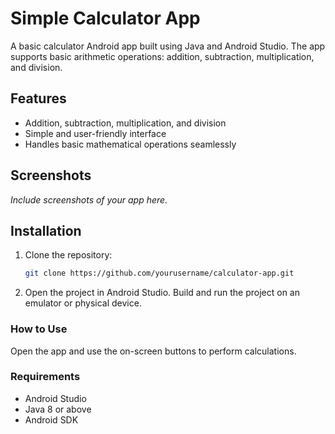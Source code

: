 # Simple Calculator App

A basic calculator Android app built using Java and Android Studio. The app supports basic arithmetic operations: addition, subtraction, multiplication, and division.

## Features
- Addition, subtraction, multiplication, and division
- Simple and user-friendly interface
- Handles basic mathematical operations seamlessly

## Screenshots
*Include screenshots of your app here.*

## Installation

1. Clone the repository:
   ```bash
   git clone https://github.com/yourusername/calculator-app.git

2. Open the project in Android Studio.
Build and run the project on an emulator or physical device.
### How to Use
Open the app and use the on-screen buttons to perform calculations.

### Requirements
- Android Studio
- Java 8 or above
- Android SDK
